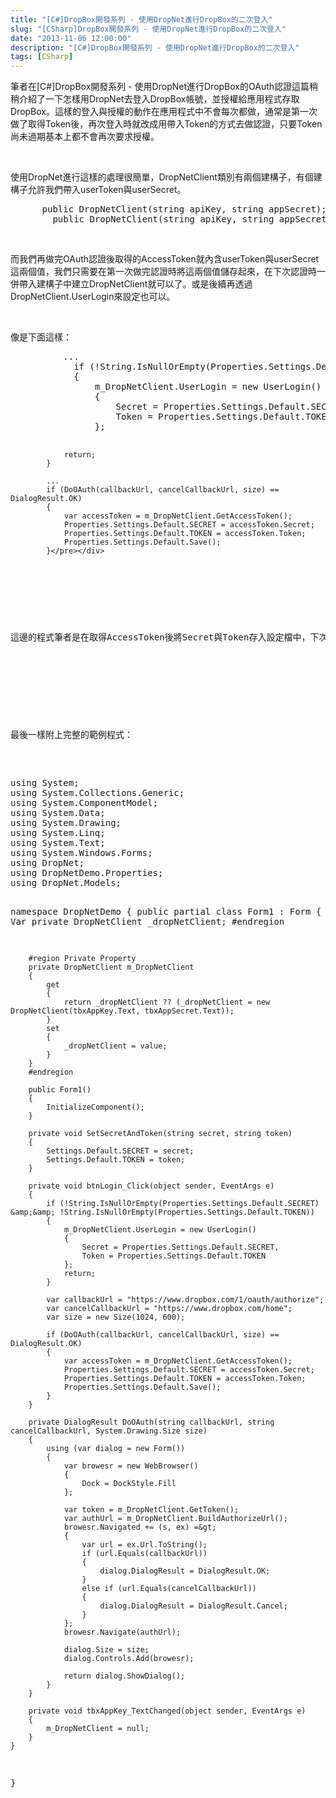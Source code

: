 ```yaml
---
title: "[C#]DropBox開發系列 - 使用DropNet進行DropBox的二次登入"
slug: "[CSharp]DropBox開發系列 - 使用DropNet進行DropBox的二次登入"
date: "2013-11-06 12:00:00"
description: "[C#]DropBox開發系列 - 使用DropNet進行DropBox的二次登入"
tags: [CSharp]
---
```


<p>筆者在[C#]DropBox開發系列 - 使用DropNet進行DropBox的OAuth認證這篇稍稍介紹了一下怎樣用DropNet去登入DropBox帳號，並授權給應用程式存取DropBox。這樣的登入與授權的動作在應用程式中不會每次都做，通常是第一次做了取得Token後，再次登入時就改成用帶入Token的方式去做認證，只要Token尚未過期基本上都不會再次要求授權。</p>  <p> </p>  <p>使用DropNet進行這樣的處理很簡單，DropNetClient類別有兩個建構子，有個建構子允許我們帶入userToken與userSecret。</p>  <div style="padding-bottom: 0px; margin: 0px; padding-left: 0px; padding-right: 0px; display: inline; float: none; padding-top: 0px" id="scid:812469c5-0cb0-4c63-8c15-c81123a09de7:dda294fa-4a11-493d-8f93-b6ab28b65ef9" class="wlWriterSmartContent"><pre name="code" class="c#">		public DropNetClient(string apiKey, string appSecret);
		public DropNetClient(string apiKey, string appSecret, string userToken, string userSecret);</pre></div>

<p> </p>

<p>而我們再做完OAuth認證後取得的AccessToken就內含userToken與userSecret這兩個值，我們只需要在第一次做完認證時將這兩個值儲存起來，在下次認證時一併帶入建構子中建立DropNetClient就可以了。或是後續再透過DropNetClient.UserLogin來設定也可以。</p>

<p> </p>

<p>像是下面這樣：</p>

<div style="padding-bottom: 0px; margin: 0px; padding-left: 0px; padding-right: 0px; display: inline; float: none; padding-top: 0px" id="scid:812469c5-0cb0-4c63-8c15-c81123a09de7:12cf93c9-7152-4bae-bb1f-354e7267383a" class="wlWriterSmartContent"><pre name="code" class="c#">			...
			if (!String.IsNullOrEmpty(Properties.Settings.Default.SECRET) &amp;&amp; !String.IsNullOrEmpty(Properties.Settings.Default.TOKEN))
			{
				m_DropNetClient.UserLogin = new UserLogin() 
				{
					Secret = Properties.Settings.Default.SECRET,
					Token = Properties.Settings.Default.TOKEN
				};

				return;
			}
			
			...
			if (DoOAuth(callbackUrl, cancelCallbackUrl, size) == DialogResult.OK)
			{
				var accessToken = m_DropNetClient.GetAccessToken();
				Properties.Settings.Default.SECRET = accessToken.Secret;
				Properties.Settings.Default.TOKEN = accessToken.Token;
				Properties.Settings.Default.Save();
			}</pre></div>

<p> </p>

<p>這邊的程式筆者是在取得AccessToken後將Secret與Token存入設定檔中，下次認證時若是設定檔中有就直接取用。</p>

<p> </p>

<p>最後一樣附上完整的範例程式：</p>

<div style="padding-bottom: 0px; margin: 0px; padding-left: 0px; padding-right: 0px; display: inline; float: none; padding-top: 0px" id="scid:812469c5-0cb0-4c63-8c15-c81123a09de7:290177e1-09e9-414e-8eff-c317d1e45980" class="wlWriterSmartContent"><pre name="code" class="c#">using System;
using System.Collections.Generic;
using System.ComponentModel;
using System.Data;
using System.Drawing;
using System.Linq;
using System.Text;
using System.Windows.Forms;
using DropNet;
using DropNetDemo.Properties;
using DropNet.Models;

namespace DropNetDemo
{
	public partial class Form1 : Form
	{
		#region Var
		private DropNetClient _dropNetClient;
		#endregion

		#region Private Property
		private DropNetClient m_DropNetClient
		{
			get
			{
				return _dropNetClient ?? (_dropNetClient = new DropNetClient(tbxAppKey.Text, tbxAppSecret.Text));
			}
			set
			{
				_dropNetClient = value;
			}
		}
		#endregion

		public Form1()
		{
			InitializeComponent();
		}

		private void SetSecretAndToken(string secret, string token)
		{
			Settings.Default.SECRET = secret;
			Settings.Default.TOKEN = token;
		}

		private void btnLogin_Click(object sender, EventArgs e)
		{
			if (!String.IsNullOrEmpty(Properties.Settings.Default.SECRET) &amp;&amp; !String.IsNullOrEmpty(Properties.Settings.Default.TOKEN))
			{
				m_DropNetClient.UserLogin = new UserLogin() 
				{
					Secret = Properties.Settings.Default.SECRET,
					Token = Properties.Settings.Default.TOKEN
				};
				return;
			}

			var callbackUrl = "https://www.dropbox.com/1/oauth/authorize";
			var cancelCallbackUrl = "https://www.dropbox.com/home";
			var size = new Size(1024, 600);

			if (DoOAuth(callbackUrl, cancelCallbackUrl, size) == DialogResult.OK)
			{
				var accessToken = m_DropNetClient.GetAccessToken();
				Properties.Settings.Default.SECRET = accessToken.Secret;
				Properties.Settings.Default.TOKEN = accessToken.Token;
				Properties.Settings.Default.Save();
			}
		}

		private DialogResult DoOAuth(string callbackUrl, string cancelCallbackUrl, System.Drawing.Size size)
		{
			using (var dialog = new Form())
			{
				var browesr = new WebBrowser()
				{
					Dock = DockStyle.Fill
				};

				var token = m_DropNetClient.GetToken();
				var authUrl = m_DropNetClient.BuildAuthorizeUrl();
				browesr.Navigated += (s, ex) =&gt;
				{
					var url = ex.Url.ToString();
					if (url.Equals(callbackUrl))
					{
						dialog.DialogResult = DialogResult.OK;
					}
					else if (url.Equals(cancelCallbackUrl))
					{
						dialog.DialogResult = DialogResult.Cancel;
					}
				};
				browesr.Navigate(authUrl);

				dialog.Size = size;
				dialog.Controls.Add(browesr);

				return dialog.ShowDialog();
			}
		}

		private void tbxAppKey_TextChanged(object sender, EventArgs e)
		{
			m_DropNetClient = null;
		}
	}
}
</pre></div>
